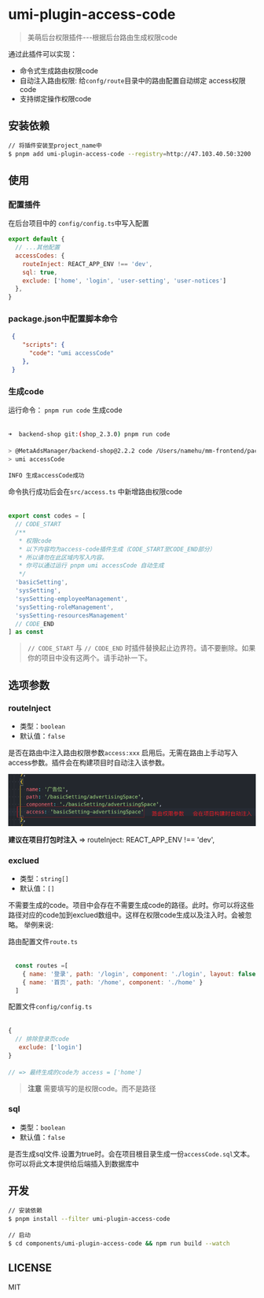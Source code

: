 # umi-plugin-access-code

> 美萌后台权限插件---根据后台路由生成权限code

通过此插件可以实现：

+ 命令式生成路由权限code
+ 自动注入路由权限: 给`confg/route`目录中的路由配置自动绑定 access权限code
+ 支持绑定操作权限code

## 安装依赖

```bash
// 将插件安装至project_name中
$ pnpm add umi-plugin-access-code --registry=http://47.103.40.50:3200  --filter project_name
```

## 使用

### 配置插件

在后台项目中的 `config/config.ts`中写入配置

```js
export default {
  // ...其他配置
  accessCodes: {
    routeInject: REACT_APP_ENV !== 'dev',
    sql: true,
    exclude: ['home', 'login', 'user-setting', 'user-notices']
  },
}
```

### package.json中配置脚本命令

```json
 {
    "scripts": {
      "code": "umi accessCode"
    },
 }
```

### 生成code

运行命令： `pnpm run code` 生成code

```bash

➜  backend-shop git:(shop_2.3.0) pnpm run code

> @MetaAdsManager/backend-shop@2.2.2 code /Users/namehu/mm-frontend/packages/backend-shop
> umi accessCode

INFO 生成accessCode成功
```

命令执行成功后会在`src/access.ts` 中新增路由权限code

```js

export const codes = [
  // CODE_START
  /**
   * 权限code
   * 以下内容均为access-code插件生成（CODE_START至CODE_END部分）
   * 所以请勿在此区域内写入内容。
   * 你可以通过运行 pnpm umi accessCode 自动生成
   */
  'basicSetting',
  'sysSetting',
  'sysSetting-employeeManagement',
  'sysSetting-roleManagement',
  'sysSetting-resourcesManagement'
  // CODE_END
] as const


```

> `// CODE_START` 与 `// CODE_END` 时插件替换起止边界符。请不要删除。如果你的项目中没有这两个。请手动补一下。

## 选项参数

### routeInject

+ 类型：`boolean`
+ 默认值：`false`

是否在路由中注入路由权限参数`access:xxx`
启用后。无需在路由上手动写入access参数。插件会在构建项目时自动注入该参数。

![routeInject](./imgs/routeInject.png)

**建议在项目打包时注入**  => routeInject: REACT_APP_ENV !== 'dev',

### exclued

+ 类型：`string[]`
+ 默认值：`[]`

不需要生成的code。项目中会存在不需要生成code的路径。此时。你可以将这些路径对应的code加到exclued数组中。这样在权限code生成以及注入时。会被忽略。
举例来说:

路由配置文件`route.ts`

```js

  const routes =[
    { name: '登录', path: '/login', component: './login', layout: false, hideInMenu: true },
    { name: '首页', path: '/home', component: './home' }
  ]
```

配置文件`config/config.ts`

```js

{
  // 排除登录页code
   exclude: ['login']
}

// => 最终生成的code为 access = ['home']
```

> **注意** 需要填写的是权限code。而不是路径

### sql

+ 类型：`boolean`
+ 默认值：`false`

是否生成sql文件.设置为true时。会在项目根目录生成一份`accessCode.sql`文本。你可以将此文本提供给后端插入到数据库中

## 开发

```bash
// 安装依赖
$ pnpm install --filter umi-plugin-access-code

// 启动
$ cd components/umi-plugin-access-code && npm run build --watch
```

## LICENSE

MIT
